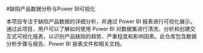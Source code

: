 #缺陷产品数据分析与Power BI可视化

本项目专注于缺陷产品数据的详细分析，并通过 Power BI 报表进行可视化展示。通过此项目，用户可以了解如何使用 Power BI 对数据集进行清洗、分析和创建交互式可视化报表，以识别产品缺陷的趋势、严重程度和影响因素。此仓库包含数据分析步骤与报告、Power BI 报表文件和相关文档。
